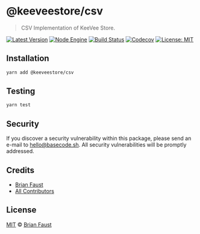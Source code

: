 # @keeveestore/csv

> CSV Implementation of KeeVee Store.

[![Latest Version](https://badgen.now.sh/npm/v/@keeveestore/csv)](https://www.npmjs.com/package/@keeveestore/csv)
[![Node Engine](https://badgen.now.sh/npm/node/@keeveestore/csv)](https://www.npmjs.com/package/@keeveestore/csv)
[![Build Status](https://badgen.now.sh/circleci/github/keeveestore/csv)](https://circleci.com/gh/keeveestore/csv)
[![Codecov](https://badgen.now.sh/codecov/c/github/keeveestore/csv)](https://codecov.io/gh/keeveestore/csv)
[![License: MIT](https://badgen.now.sh/badge/license/MIT/green)](https://opensource.org/licenses/MIT)

## Installation

```bash
yarn add @keeveestore/csv
```

## Testing

```bash
yarn test
```

## Security

If you discover a security vulnerability within this package, please send an e-mail to hello@basecode.sh. All security vulnerabilities will be promptly addressed.

## Credits

-   [Brian Faust](https://github.com/faustbrian)
-   [All Contributors](../../../../contributors)

## License

[MIT](LICENSE) © [Brian Faust](https://basecode.sh)
